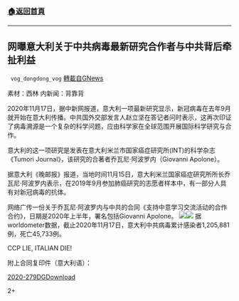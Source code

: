 ###  [:house:返回首頁](https://github.com/ourhimalayas/txt)
---

## 网曝意大利关于中共病毒最新研究合作者与中共背后牵扯利益
` vog_dongdong_vog` [轉載自GNews](https://gnews.org/zh-hans/567327/)

素材：西林 内新闻：背靠背

2020年11月17日，据中新网报道，意大利一项最新研究显示，新冠病毒在去年9月就开始在意大利传播。中共国外交部发言人赵立坚在答记者问时表示，这再次印证了病毒溯源是一个复杂的科学问题，应由科学家在全球范围开展国际科学研究与合作。

意大利的这一项研究是发表在意大利米兰市国家癌症研究所(INT)的科学杂志《Tumori Journal》，该研究的合著者乔瓦尼·阿波罗内（Giovanni Apolone）。

据意大利《晚邮报》报道，当地时间11月15日，意大利米兰国家癌症研究所所长乔瓦尼·阿波罗内表示，在2019年9月参加肺癌研究的志愿者样本中，有一部分人具有对新冠病毒的抗体。

网络广传一份关于乔瓦尼·阿波罗内与中共的合同《支持中意学习交流活动的合作合约》，日期是2020年上半年，署名包括Giovanni Apolone。
![]()![](https://gnews-media-offload.s3.amazonaws.com/wp-content/uploads/2020/11/17091836/image-249.png)![]()![](https://gnews-media-offload.s3.amazonaws.com/wp-content/uploads/2020/11/17091013/image-248.png)
据worldometer数据，截止2020年11月17日，意大利中共病毒累计感染者1,205,881例，死亡45,733例。

CCP LIE, ITALIAN DIE!

附上合同复印件（意大利语）：

[2020-279DG](https://gnews-media-offload.s3.amazonaws.com/wp-content/uploads/2020/11/17090607/2020-279DG.pdf)[Download](https://gnews-media-offload.s3.amazonaws.com/wp-content/uploads/2020/11/17090607/2020-279DG.pdf)

2+
